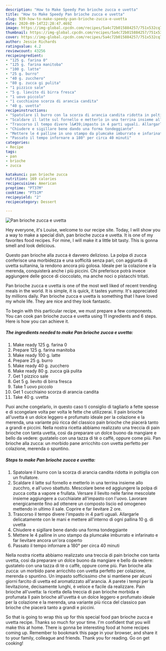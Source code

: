 ```yaml
---
description: "How to Make Speedy Pan brioche zucca e uvetta"
title: "How to Make Speedy Pan brioche zucca e uvetta"
slug: 939-how-to-make-speedy-pan-brioche-zucca-e-uvetta
date: 2020-09-14T22:28:47.469Z
image: https://img-global.cpcdn.com/recipes/5a4c72b015884257/751x532cq70/pan-brioche-zucca-e-uvetta-recipe-main-photo.jpg
thumbnail: https://img-global.cpcdn.com/recipes/5a4c72b015884257/751x532cq70/pan-brioche-zucca-e-uvetta-recipe-main-photo.jpg
cover: https://img-global.cpcdn.com/recipes/5a4c72b015884257/751x532cq70/pan-brioche-zucca-e-uvetta-recipe-main-photo.jpg
author: Jessie Richards
ratingvalue: 4.2
reviewcount: 43256
recipeingredient:
- "125 g. farina 0"
- "125 g. farina manitoba"
- "100 g. latte"
- "25 g. burro"
- "40 g. zucchero"
- "80 g. zucca gi pulita"
- "1 pizzico sale"
- "5 g. lievito di birra fresca"
- "1 uovo piccolo"
- "1 cucchiaino scorza di arancia candita"
- "40 g. uvetta"
recipeinstructions:
- "Spatolare il burro con la scorza di arancia candita ridotta in poltiglia con un frullatore."
- "Scaldare il latte sul fornello e metterlo in una terrina insieme allo zucchro, e all&#39;uovo sbattuto. Mescolare bene ed aggiungere la polpa di zucca cotta a vapore e frullata. Versare il lievito nelle farine mescolate insieme aggiungere a cucchiaiate all&#39;impasto con l&#39;uovo. Lavorare energicamente fino ad ottenere un composto liscio ed omogeneo mettendo in ultimo il sale. Coprire e far lievitare 2 ore."
- "Trascorso il tempo divere l&#39;impasto in 4 parti uguali. Allargarle delicatamente con le mani e mettere all&#39;interno di ogni pallina 10 g. di uvetta"
- "Chiudere e sigillare bene dando una forma tondeggiante"
- "Mettere le 4 palline in uno stampo da plumcake imburrato e infarinato e far lievitare ancora un&#39;ora coperto"
- "Passato il tempo infornare a 180° per circa 40 minuti"
categories:
- Recipe
tags:
- pan
- brioche
- zucca

katakunci: pan brioche zucca 
nutrition: 169 calories
recipecuisine: American
preptime: "PT37M"
cooktime: "PT51M"
recipeyield: "2"
recipecategory: Dessert

---
```



![Pan brioche zucca e uvetta](https://img-global.cpcdn.com/recipes/5a4c72b015884257/751x532cq70/pan-brioche-zucca-e-uvetta-recipe-main-photo.jpg)

Hey everyone, it's Louise, welcome to our recipe site. Today, I will show you a way to make a special dish, pan brioche zucca e uvetta. It is one of my favorites food recipes. For mine, I will make it a little bit tasty. This is gonna smell and look delicious.

Questo pan brioche alla zucca è davvero delizioso. La polpa di zucca conferisce una morbidezza e una sofficità senza pari, con aggiunta di uvetta sultanina, la rendono ancora più golosa. Ideale per la colazione e la merenda, conquisterà anche i più piccini. Chi preferisce potrà invece aggiungere delle gocce di cioccolato, ma anche noci o pistacchi tritati.

Pan brioche zucca e uvetta is one of the most well liked of recent trending meals in the world. It is simple, it is quick, it tastes yummy. It's appreciated by millions daily. Pan brioche zucca e uvetta is something that I have loved my whole life. They are nice and they look fantastic.


To begin with this particular recipe, we must prepare a few components. You can cook pan brioche zucca e uvetta using 11 ingredients and 6 steps. Here is how you can achieve it.

<!--inarticleads1-->

##### The ingredients needed to make Pan brioche zucca e uvetta:

1. Make ready 125 g. farina 0
1. Prepare 125 g. farina manitoba
1. Make ready 100 g. latte
1. Prepare 25 g. burro
1. Make ready 40 g. zucchero
1. Make ready 80 g. zucca già pulita
1. Get 1 pizzico sale
1. Get 5 g. lievito di birra fresca
1. Take 1 uovo piccolo
1. Get 1 cucchiaino scorza di arancia candita
1. Take 40 g. uvetta


Puoi anche congelarlo, in questo caso ti consiglio di tagliarlo a fette spesse e di scongelare volta per volta le fette che utilizzerai. Il pain brioche all&#39;uvetta è un dolce leggero e profumato ideale per la colazione e la merenda, una variante più ricca del classico pain brioche che piacerà tanto a grandi e piccini. Nella nostra ricetta abbiamo realizzato una treccia di pain brioche con tanta uvetta, così da preparare un dolce buono da mangiare e bello da vedere: gustatelo con una tazza di tè o caffè, oppure come più. Pan brioche alla zucca: un morbido pane arricchito con uvetta perfetto per colazione, merenda o spuntino. 

<!--inarticleads2-->

##### Steps to make Pan brioche zucca e uvetta:

1. Spatolare il burro con la scorza di arancia candita ridotta in poltiglia con un frullatore.
1. Scaldare il latte sul fornello e metterlo in una terrina insieme allo zucchro, e all&#39;uovo sbattuto. Mescolare bene ed aggiungere la polpa di zucca cotta a vapore e frullata. Versare il lievito nelle farine mescolate insieme aggiungere a cucchiaiate all&#39;impasto con l&#39;uovo. Lavorare energicamente fino ad ottenere un composto liscio ed omogeneo mettendo in ultimo il sale. Coprire e far lievitare 2 ore.
1. Trascorso il tempo divere l&#39;impasto in 4 parti uguali. Allargarle delicatamente con le mani e mettere all&#39;interno di ogni pallina 10 g. di uvetta
1. Chiudere e sigillare bene dando una forma tondeggiante
1. Mettere le 4 palline in uno stampo da plumcake imburrato e infarinato e far lievitare ancora un&#39;ora coperto
1. Passato il tempo infornare a 180° per circa 40 minuti


Nella nostra ricetta abbiamo realizzato una treccia di pain brioche con tanta uvetta, così da preparare un dolce buono da mangiare e bello da vedere: gustatelo con una tazza di tè o caffè, oppure come più. Pan brioche alla zucca: un morbido pane arricchito con uvetta perfetto per colazione, merenda o spuntino. Un impasto sofficissimo che si mantiene per alcuni giorni farcito di uvetta ed aromatizzato all&#39;arancia. A parete i tempi per la lievitazione, decisamente lunghi, è veloce e facile da realizzare. Pain brioche all&#39;uvetta: la ricetta della treccia di pan brioche morbida e profumata Il pain brioche all&#39;uvetta è un dolce leggero e profumato ideale per la colazione e la merenda, una variante più ricca del classico pan brioche che piacerà tanto a grandi e piccini. 

So that is going to wrap this up for this special food pan brioche zucca e uvetta recipe. Thanks so much for your time. I'm confident that you will make this at home. There is gonna be interesting food at home recipes coming up. Remember to bookmark this page in your browser, and share it to your family, colleague and friends. Thank you for reading. Go on get cooking!
